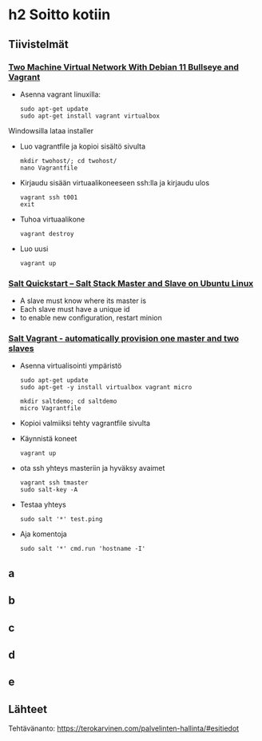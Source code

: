 # h2 Soitto kotiin

## Tiivistelmät
### [Two Machine Virtual Network With Debian 11 Bullseye and Vagrant](https://terokarvinen.com/2021/two-machine-virtual-network-with-debian-11-bullseye-and-vagrant/)
- Asenna vagrant linuxilla:

      sudo apt-get update
      sudo apt-get install vagrant virtualbox
Windowsilla lataa installer

- Luo vagrantfile ja kopioi sisältö sivulta

      mkdir twohost/; cd twohost/
      nano Vagrantfile

- Kirjaudu sisään virtuaalikoneeseen ssh:lla ja kirjaudu ulos

      vagrant ssh t001
      exit

- Tuhoa virtuaalikone

      vagrant destroy

- Luo uusi

      vagrant up
  
### [Salt Quickstart – Salt Stack Master and Slave on Ubuntu Linux](https://terokarvinen.com/2018/salt-quickstart-salt-stack-master-and-slave-on-ubuntu-linuxfromSearch=salt%20quickstart%20salt%20stack%20master%20and%20slave%20on%20ubuntu%20linux)
- A slave must know where its master is
- Each slave must have a unique id
- to enable new configuration, restart minion
### [Salt Vagrant - automatically provision one master and two slaves](https://terokarvinen.com/2023/salt-vagrant/#infra-as-code---your-wishes-as-a-text-file)
- Asenna virtualisointi ympäristö

      sudo apt-get update
      sudo apt-get -y install virtualbox vagrant micro

      mkdir saltdemo; cd saltdemo
      micro Vagrantfile

- Kopioi valmiiksi tehty vagrantfile sivulta

- Käynnistä koneet

      vagrant up

- ota ssh yhteys masteriin ja hyväksy avaimet

      vagrant ssh tmaster
      sudo salt-key -A

- Testaa yhteys

      sudo salt '*' test.ping

- Aja komentoja

      sudo salt '*' cmd.run 'hostname -I'


## a

## b 


## c 


## d 

## e


## Lähteet

Tehtävänanto: https://terokarvinen.com/palvelinten-hallinta/#esitiedot

